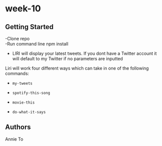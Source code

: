 # week-10

## Getting Started
-Clone repo </br>
-Run command line npm install</br>
* LIRI will display your latest tweets. If you dont have a Twitter account it will default to my Twitter if no parameters are inputted </br>


Liri will work four different ways which can take in one of the following commands:

* `my-tweets`

* `spotify-this-song`

* `movie-this`

* `do-what-it-says`

## Authors
Annie To
